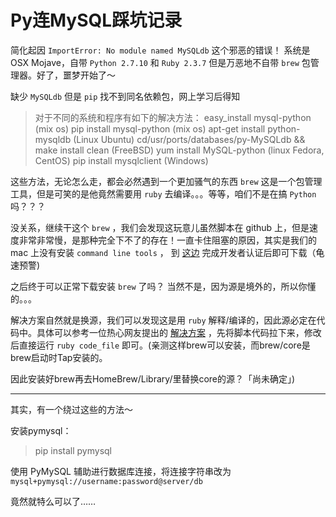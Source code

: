 # Py连MySQL踩坑记录

简化起因 `ImportError: No module named MySQLdb` 这个邪恶的错误！ 系统是 OSX Mojave，自带 `Python 2.7.10` 和 `Ruby 2.3.7` 但是万恶地不自带 `brew` 包管理器。好了，噩梦开始了～

缺少 `MySQLdb` 但是 `pip` 找不到同名依赖包，网上学习后得知

>对于不同的系统和程序有如下的解决方法：
>easy_install mysql-python (mix os)
>pip install mysql-python (mix os)
>apt-get install python-mysqldb (Linux Ubuntu)
>cd/usr/ports/databases/py-MySQLdb && make install clean (FreeBSD)
>yum install MySQL-python (linux Fedora, CentOS)
>pip install mysqlclient (Windows)

这些方法，无论怎么走，都会必然遇到一个更加骚气的东西 `brew` 这是一个包管理工具，但是可笑的是他竟然需要用 `ruby` 去编译。。。等等，咱们不是在搞 `Python` 吗？？？

没关系，继续干这个 `brew` ，我们会发现这玩意儿虽然脚本在 github 上，但是速度非常非常慢，是那种完全下不了的存在！一直卡住阻塞的原因，其实是我们的 mac 上没有安装 `command line tools` ， 到 [这边](https://developer.apple.com/download/more/) 完成开发者认证后即可下载（龟速预警)

之后终于可以正常下载安装 `brew` 了吗？ 当然不是，因为源是境外的，所以你懂的。。。

解决方案自然就是换源，我们可以发现这是用 `ruby` 解释/编译的，因此源必定在代码中。具体可以参考一位热心网友提出的 [解决方案](https://my.oschina.net/Rayn/blog/2876725) ，先将脚本代码拉下来，修改后直接运行 `ruby code_file` 即可。(亲测这样brew可以安装，而brew/core是brew启动时Tap安装的。

因此安装好brew再去HomeBrew/Library/里替换core的源？「尚未确定」)



----



其实，有一个绕过这些的方法～

安装pymysql：

> pip install pymysql

使用 PyMySQL 辅助进行数据库连接，将连接字符串改为 `mysql+pymysql://username:password@server/db`

竟然就特么可以了……